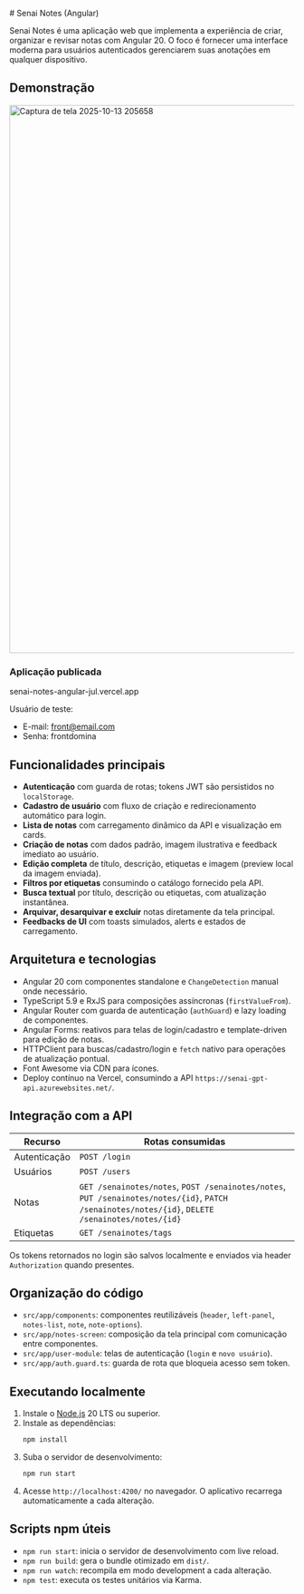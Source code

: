 
﻿# Senai Notes (Angular)
 
Senai Notes é uma aplicação web que implementa a experiência de criar, organizar e revisar notas com Angular 20. O foco é fornecer uma interface moderna para usuários autenticados gerenciarem suas anotações em qualquer dispositivo.

## Demonstração
<img width="1918" height="967" alt="Captura de tela 2025-10-13 205658" src="https://github.com/user-attachments/assets/7a0a831b-db08-45bc-8161-aa72da700cd9" />


### Aplicação publicada
senai-notes-angular-jul.vercel.app

Usuário de teste:
  - E-mail: front@email.com
  - Senha: frontdomina 

## Funcionalidades principais

- **Autenticação** com guarda de rotas; tokens JWT são persistidos no `localStorage`.
- **Cadastro de usuário** com fluxo de criação e redirecionamento automático para login.
- **Lista de notas** com carregamento dinâmico da API e visualização em cards.
- **Criação de notas** com dados padrão, imagem ilustrativa e feedback imediato ao usuário.
- **Edição completa** de título, descrição, etiquetas e imagem (preview local da imagem enviada).
- **Filtros por etiquetas** consumindo o catálogo fornecido pela API.
- **Busca textual** por título, descrição ou etiquetas, com atualização instantânea.
- **Arquivar, desarquivar e excluir** notas diretamente da tela principal.
- **Feedbacks de UI** com toasts simulados, alerts e estados de carregamento.

## Arquitetura e tecnologias

- Angular 20 com componentes standalone e `ChangeDetection` manual onde necessário.
- TypeScript 5.9 e RxJS para composições assíncronas (`firstValueFrom`).
- Angular Router com guarda de autenticação (`authGuard`) e lazy loading de componentes.
- Angular Forms: reativos para telas de login/cadastro e template-driven para edição de notas.
- HTTPClient para buscas/cadastro/login e `fetch` nativo para operações de atualização pontual.
- Font Awesome via CDN para ícones.
- Deploy contínuo na Vercel, consumindo a API `https://senai-gpt-api.azurewebsites.net/`.

## Integração com a API

| Recurso | Rotas consumidas |
|---------|-----------------|
| Autenticação | `POST /login` |
| Usuários | `POST /users` |
| Notas | `GET /senainotes/notes`, `POST /senainotes/notes`, `PUT /senainotes/notes/{id}`, `PATCH /senainotes/notes/{id}`, `DELETE /senainotes/notes/{id}` |
| Etiquetas | `GET /senainotes/tags` |

Os tokens retornados no login são salvos localmente e enviados via header `Authorization` quando presentes.

## Organização do código

- `src/app/components`: componentes reutilizáveis (`header`, `left-panel`, `notes-list`, `note`, `note-options`).
- `src/app/notes-screen`: composição da tela principal com comunicação entre componentes.
- `src/app/user-module`: telas de autenticação (`login` e `novo usuário`).
- `src/app/auth.guard.ts`: guarda de rota que bloqueia acesso sem token.

## Executando localmente

1. Instale o [Node.js](https://nodejs.org/) 20 LTS ou superior.
2. Instale as dependências:  
   ```bash
   npm install
   ```
3. Suba o servidor de desenvolvimento:  
   ```bash
   npm run start
   ```
4. Acesse `http://localhost:4200/` no navegador. O aplicativo recarrega automaticamente a cada alteração.

## Scripts npm úteis

- `npm run start`: inicia o servidor de desenvolvimento com live reload.
- `npm run build`: gera o bundle otimizado em `dist/`.
- `npm run watch`: recompila em modo development a cada alteração.
- `npm test`: executa os testes unitários via Karma.

